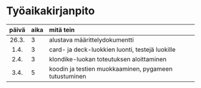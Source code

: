 # Työaikakirjanpito

| päivä | aika | mitä tein  |
| :----:|:-----| :-----|
| 26.3. | 3    | alustava määrittelydokumentti |
| 1.4. | 3    | card- ja deck-luokkien luonti, testejä luokille |
| 2.4. | 3    | klondike-luokan toteutuksen aloittaminen |
| 3.4. | 5    | koodin ja testien muokkaaminen, pygameen tutustuminen |